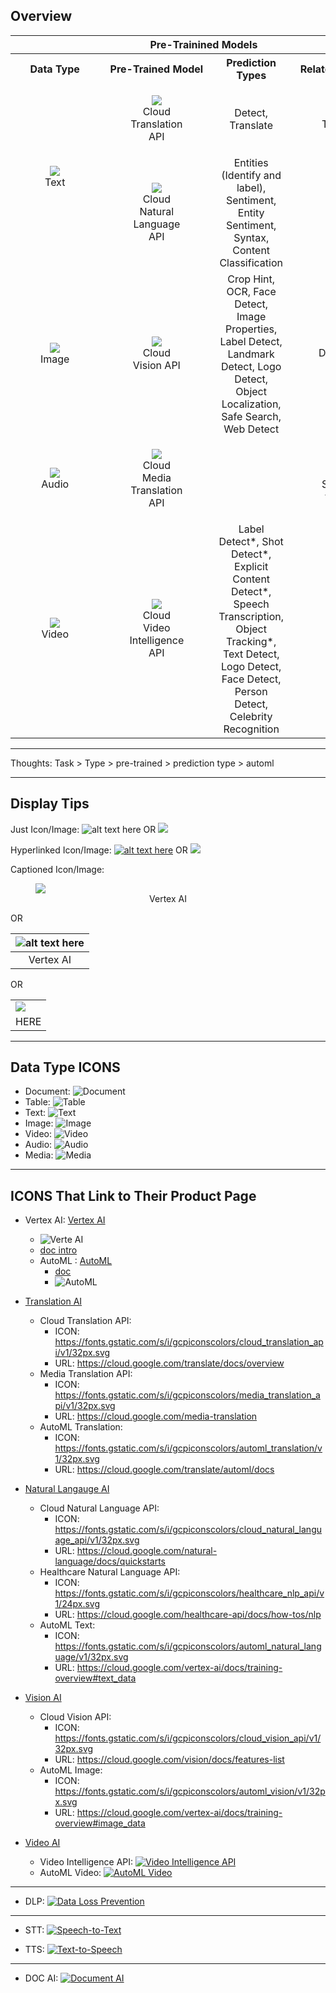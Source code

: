 ## Overview



<table>
    <tr>
        <th colspan='4'>Pre-Trainined Models</th>
        <th rowspan='2'>
            <figure>
                <img src="https://fonts.gstatic.com/s/i/gcpiconscolors/automl/v1/32px.svg">
                <figcaption>AutoML</figcaption>
            </figure>
        </th>
    </tr>
    <tr>
        <th>Data Type</th>
        <th>Pre-Trained Model</th>
        <th>Prediction Types</th>
        <th>Related Solutions</th>
    </tr>
    <tr>
        <td style='text-align:center' rowspan='2'>
            <figure>
                <img src="https://fonts.gstatic.com/s/i/short-term/release/googlesymbols/text_snippet/default/48px.svg">
                <figcaption>Text</figcaption>
            </figure>
        </td>
        <td style='text-align:center'>
            <figure>
                <img src="https://fonts.gstatic.com/s/i/gcpiconscolors/cloud_translation_api/v1/32px.svg">
                <figcaption>Cloud Translation API</figcaption>
            </figure>
        </td>
        <td style='text-align:center'>Detect, Translate</td>
        <td style='text-align:center'>
            <figure>
                <img src="https://fonts.gstatic.com/s/i/gcpiconscolors/text-to-speech/v1/32px.svg">
                <figcaption>Cloud Text-to-Speech</figcaption>
            </figure>
        </td>
        <td style='text-align:center'>
            <figure>
                <img src="https://fonts.gstatic.com/s/i/gcpiconscolors/automl_translation/v1/32px.svg">
                <figcaption>AutoML Translation</figcaption>
            </figure>
        </td>
    </tr>
            <tr>
                <td style='text-align:center'>
                    <figure>
                        <img src="https://fonts.gstatic.com/s/i/gcpiconscolors/cloud_natural_language_api/v1/32px.svg">
                        <figcaption>Cloud Natural Language API</figcaption>
                    </figure>
                </td>
                <td style='text-align:center'>
                    Entities (Identify and label), Sentiment, Entity Sentiment, Syntax, Content Classification
                </td>
                <td></td>
                <td style='text-align:center'>
                    <figure>
                        <img src="https://fonts.gstatic.com/s/i/gcpiconscolors/automl_natural_language/v1/32px.svg">
                        <figcaption>AutoML Text</figcaption>
                    </figure>
            </tr>
    <tr>
        <td style='text-align:center'>
            <figure>
                <img src="https://fonts.gstatic.com/s/i/short-term/release/googlesymbols/image/default/48px.svg">
                <figcaption>Image</figcaption>
            </figure>
        </td>
        <td style='text-align:center'>
            <figure>
                <img src="https://fonts.gstatic.com/s/i/gcpiconscolors/cloud_vision_api/v1/32px.svg">
                <figcaption>Cloud Vision API</figcaption>
            </figure>
        </td>
        <td style='text-align:center'>
            Crop Hint, OCR, Face Detect, Image Properties, Label Detect, Landmark Detect, Logo Detect, Object Localization, Safe Search, Web Detect
        </td>
        <td style='text-align:center'>
            <figure>
                <img src="https://fonts.gstatic.com/s/i/gcpiconscolors/document_ai/v1/32px.svg">
                <figcaption>Document AI</figcaption>
            </figure>
        </td>
        <td style='text-align:center'>
            <figure>
                <img src="https://fonts.gstatic.com/s/i/gcpiconscolors/automl_vision/v1/32px.svg">
                <figcaption>AutoML Image</figcaption>
            </figure>
        </td>
    </tr>
    <tr>
        <td style='text-align:center'>
            <figure>
                <img src="https://fonts.gstatic.com/s/i/short-term/release/googlesymbols/mic/default/48px.svg">
                <figcaption>Audio</figcaption>
            </figure>
        </td>
        <td style='text-align:center'>
            <figure>
                <img src="https://fonts.gstatic.com/s/i/gcpiconscolors/media_translation_api/v1/32px.svg">
                <figcaption>Cloud Media Translation API</figcaption>
            </figure>
        </td>
        <td></td>
        <td style='text-align:center'>
            <figure>
                <img src="https://fonts.gstatic.com/s/i/gcpiconscolors/speech-to-text/v1/32px.svg">
                <figcaption>Cloud Speech-to-Text</figcaption>
            </figure>
        </td>
        <td></td>
    </tr>
    <tr>
        <td style='text-align:center'>
            <figure>
                <img src="https://fonts.gstatic.com/s/i/short-term/release/googlesymbols/videocam/default/48px.svg">
                <figcaption>Video</figcaption>
            </figure>
        </td>
        <td style='text-align:center'>
            <figure>
                <img src="https://fonts.gstatic.com/s/i/gcpiconscolors/video_intelligence_api/v1/32px.svg">
                <figcaption>Cloud Video Intelligence API</figcaption>
            </figure>
        </td>
        <td style='text-align:center'>
            Label Detect*, Shot Detect*, Explicit Content Detect*, Speech Transcription, Object Tracking*, Text Detect, Logo Detect, Face Detect, Person Detect, Celebrity Recognition
        </td>
        <td></td>
        <td style='text-align:center'>
            <figure>
                <img src="https://fonts.gstatic.com/s/i/gcpiconscolors/automl_video_intelligence/v1/32px.svg">
                <figcaption>AutoML Video</figcaption>
            </figure>
        </td>
    </tr>
</table>




---

Thoughts: Task > Type > pre-trained > prediction type > automl

---

## Display Tips

Just Icon/Image:
![alt text here](https://fonts.gstatic.com/s/i/gcpiconscolors/vertexai/v1/32px.svg)
OR
<img src="https://fonts.gstatic.com/s/i/gcpiconscolors/vertexai/v1/32px.svg">

Hyperlinked Icon/Image:
[![alt text here](https://fonts.gstatic.com/s/i/gcpiconscolors/vertexai/v1/32px.svg)](https://cloud.google.com/vertex-ai)
OR
<a href="https://cloud.google.com/vertex-ai">
   <img src="https://fonts.gstatic.com/s/i/gcpiconscolors/vertexai/v1/32px.svg"> 
</a>

Captioned Icon/Image:
<figure>
    <img src="https://fonts.gstatic.com/s/i/gcpiconscolors/vertexai/v1/32px.svg">
    <figcaption align='center'>Vertex AI</figcaption>
</figure>

OR

|![alt text here](https://fonts.gstatic.com/s/i/gcpiconscolors/vertexai/v1/32px.svg)|
|:--:|
|Vertex AI|

OR

<table>
    <tr>
        <td>
            <img src="https://fonts.gstatic.com/s/i/gcpiconscolors/vertexai/v1/32px.svg">
        </td>
    </tr>
    <tr>
        <td>
            HERE
        </td>
    </tr>
</table>

---

## Data Type ICONS

- Document: ![Document](https://fonts.gstatic.com/s/i/short-term/release/googlesymbols/description/default/48px.svg)
- Table: ![Table](https://fonts.gstatic.com/s/i/short-term/release/googlesymbols/table/default/48px.svg)
- Text: ![Text](https://fonts.gstatic.com/s/i/short-term/release/googlesymbols/text_snippet/default/48px.svg)
- Image: ![Image](https://fonts.gstatic.com/s/i/short-term/release/googlesymbols/image/default/48px.svg)
- Video: ![Video](https://fonts.gstatic.com/s/i/short-term/release/googlesymbols/videocam/default/48px.svg)
- Audio: ![Audio](https://fonts.gstatic.com/s/i/short-term/release/googlesymbols/mic/default/48px.svg)
- Media: ![Media](https://fonts.gstatic.com/s/i/short-term/release/googlesymbols/play_arrow/default/48px.svg)

---

## ICONS That Link to Their Product Page

- Vertex AI: [Vertex AI](https://cloud.google.com/vertex-ai)
    - ![Verte AI](https://fonts.gstatic.com/s/i/gcpiconscolors/vertexai/v1/32px.svg)
    - [doc intro](https://cloud.google.com/vertex-ai/docs/start/introduction-unified-platform)
    - AutoML : [AutoML](https://cloud.google.com/automl)
        - [doc](https://cloud.google.com/vertex-ai/docs/beginner/beginners-guide)
        - ![AutoML](https://fonts.gstatic.com/s/i/gcpiconscolors/automl/v1/32px.svg)

- [Translation AI](https://cloud.google.com/translate)
    - Cloud Translation API: 
        - ICON: https://fonts.gstatic.com/s/i/gcpiconscolors/cloud_translation_api/v1/32px.svg
        - URL: https://cloud.google.com/translate/docs/overview
    - Media Translation API: 
        - ICON: https://fonts.gstatic.com/s/i/gcpiconscolors/media_translation_api/v1/32px.svg
        - URL: https://cloud.google.com/media-translation
    - AutoML Translation: 
        - ICON: https://fonts.gstatic.com/s/i/gcpiconscolors/automl_translation/v1/32px.svg
        - URL: https://cloud.google.com/translate/automl/docs
- [Natural Langauge AI](https://cloud.google.com/natural-language)
    - Cloud Natural Language API: 
        - ICON: https://fonts.gstatic.com/s/i/gcpiconscolors/cloud_natural_language_api/v1/32px.svg
        - URL: https://cloud.google.com/natural-language/docs/quickstarts
    - Healthcare Natural Language API: 
        - ICON: https://fonts.gstatic.com/s/i/gcpiconscolors/healthcare_nlp_api/v1/24px.svg
        - URL: https://cloud.google.com/healthcare-api/docs/how-tos/nlp
    - AutoML Text:
        - ICON: https://fonts.gstatic.com/s/i/gcpiconscolors/automl_natural_language/v1/32px.svg
        - URL: https://cloud.google.com/vertex-ai/docs/training-overview#text_data
- [Vision AI](https://cloud.google.com/vision)
    - Cloud Vision API:
        - ICON: https://fonts.gstatic.com/s/i/gcpiconscolors/cloud_vision_api/v1/32px.svg
        - URL: https://cloud.google.com/vision/docs/features-list
    - AutoML Image:
        - ICON: https://fonts.gstatic.com/s/i/gcpiconscolors/automl_vision/v1/32px.svg
        - URL: https://cloud.google.com/vertex-ai/docs/training-overview#image_data
- [Video AI](https://cloud.google.com/video-intelligence)
    - Video Intelligence API: [![Video Intelligence API](https://fonts.gstatic.com/s/i/gcpiconscolors/video_intelligence_api/v1/32px.svg)](https://cloud.google.com/video-intelligence/docs/quickstarts)
    - AutoML Video: [![AutoML Video](https://fonts.gstatic.com/s/i/gcpiconscolors/automl_video_intelligence/v1/32px.svg)](https://cloud.google.com/vertex-ai/docs/training-overview#video_data)

---

- DLP: [![Data Loss Prevention](https://fonts.gstatic.com/s/i/gcpiconscolors/data_loss_prevention_api/v1/32px.svg)](https://cloud.google.com/dlp)

---

- STT: [![Speech-to-Text](https://fonts.gstatic.com/s/i/gcpiconscolors/speech-to-text/v1/32px.svg)](https://cloud.google.com/speech-to-text)

- TTS: [![Text-to-Speech](https://fonts.gstatic.com/s/i/gcpiconscolors/text-to-speech/v1/32px.svg)](https://cloud.google.com/text-to-speech)

---

- DOC AI: [![Document AI](https://fonts.gstatic.com/s/i/gcpiconscolors/document_ai/v1/32px.svg)](https://cloud.google.com/document-ai)
